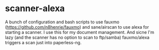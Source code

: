# scanner-alexa

A bunch of configuration and bash scripts to use fauxmo (https://github.com/n8henrie/fauxmo) and sane/airscan to use alexa for starting a scanner.
I use this for my document management. And sicne I'm lazy (and the scanner has no option to scan to ftp/samba) fauxmo/alexa triggers a scan just into paperless-ng.
